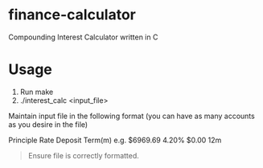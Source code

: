 # finance-calculator
Compounding Interest Calculator written in C

# Usage
1. Run make
2. ./interest_calc <input_file>

Maintain input file in the following format (you can have as many accounts as you desire in the file)

 Principle Rate Deposit Term(m)
 e.g. $6969.69 4.20% $0.00 12m

>Ensure file is correctly formatted.
